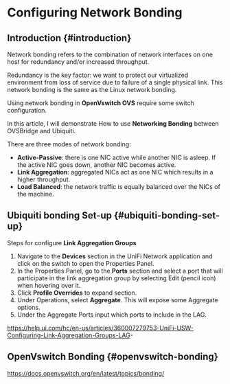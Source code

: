 # Configuring Network Bonding


## Introduction {#introduction}

Network bonding refers to the combination of network interfaces on one host for redundancy and/or increased throughput.

Redundancy is the key factor:
we want to protect our virtualized environment from loss of service due to failure of a single physical link. This network bonding is the same as the Linux network bonding.

Using network bonding in **OpenVswitch OVS** require some switch configuration.

In this article, I will demonstrate How to use **Networking Bonding** between OVSBridge and Ubiquiti.

There are three modes of network bonding:

-   **Active-Passive**: there is one NIC active while another NIC is asleep. If the active NIC goes down, another NIC becomes active.
-   **Link Aggregation**: aggregated NICs act as one NIC which results in a higher throughput.
-   **Load Balanced**: the network traffic is equally balanced over the NICs of the machine.


## Ubiquiti bonding Set-up {#ubiquiti-bonding-set-up}

Steps for configure **Link Aggregation Groups**

1.  Navigate to the **Devices** section in the UniFi Network application and click on the switch to open the Properties Panel.
2.  In the Properties Panel, go to the **Ports** section and select a port that will participate in the link aggregation group by selecting Edit (pencil icon) when hovering over it.
3.  Click **Profile Overrides** to expand section.
4.  Under Operations, select **Aggregate**. This will expose some Aggregate options.
5.  Under the Aggregate Ports input which ports to include in the LAG.

<https://help.ui.com/hc/en-us/articles/360007279753-UniFi-USW-Configuring-Link-Aggregation-Groups-LAG>-


## OpenVswitch Bonding {#openvswitch-bonding}

<https://docs.openvswitch.org/en/latest/topics/bonding/>

